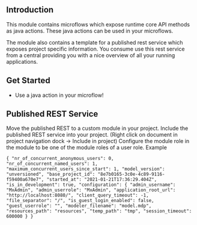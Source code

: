 ## Introduction
This module contains microflows which expose runtime core API methods as java actions. These java actions can be used in your microflows.

The module also contains a template for a published rest service which exposes project specific information. 
You consume use this rest service from a central providing you with a nice overview of all your running applications.

## Get Started
- Use a java action in your microflow!

## Published REST Service
Move the published REST to a custom module in your project.
Include the published REST service into your project. (Right click on document in project navigation dock → Include in project)
Configure the module role in the module to be one of the module roles of a user role.
Example

`{ "nr_of_concurrent_anonymous_users": 0, "nr_of_concurrent_named_users": 1, "maximum_concurrent_users_since_start": 1, "model_version": "unversioned", "base_project_id": "8e7b0165-3c0e-4c89-9116-f59400a670e7", "started_at": "2021-01-21T17:36:29.404Z", "is_in_development": true, "configuration": { "admin_username": "MxAdmin", "admin_userrole": "MxAdmin", "application_root_url": "http://localhost:8080/", "client_query_timeout": -1, "file_separator": "/", "is_guest_login_enabled": false, "guest_userrole": "", "modeler_filename": "model.mdp", "resources_path": "resources", "temp_path": "tmp", "session_timeout": 600000 } }`
